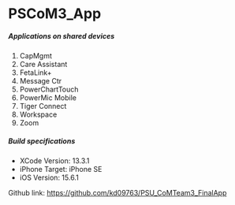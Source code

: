 # PSCoM3_App

##### Applications on shared devices #####
1) CapMgmt
2) Care Assistant
3) FetaLink+
4) Message Ctr
5) PowerChartTouch
6) PowerMic Mobile
7) Tiger Connect
8) Workspace
9) Zoom

##### Build specifications
- XCode Version: 13.3.1
- iPhone Target: iPhone SE
- iOS Version: 15.6.1


Github link:
https://github.com/kd09763/PSU_CoMTeam3_FinalApp
